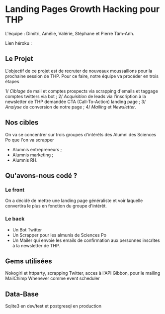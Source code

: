 # Landing Pages Growth Hacking pour THP

L'équipe : Dimitri, Amélie, Valérie, Stéphane et Pierre Tâm-Anh.

Lien héroku : 

## Le Projet 

L'objectif de ce projet est de recruter de nouveaux moussaillons pour la prochaine session de THP. Pour ce faire, notre équipe va procéder en trois étapes

1/ *Ciblage* de mail et comptes prospects via scrapping d'emails et taggage comptes twitters via bot ;
2/ *Acquisition* de leads via l'inscription à la newsletter de THP demandée CTA (Call-To-Action) landing page ;
3/ *Analyse* de conversion de notre page ;
4/ *Mailing* et *Newsletter*.

## Nos cibles

On va se concentrer sur trois groupes d'intérêts des Alumni des Sciences Po que l'on va scrapper 

* Alumnis entrepreneurs ;
* Alumnis marketing ;
* Alumnis RH.

## Qu'avons-nous codé ?

### Le front

On a décidé de mettre une landing page généraliste et voir laquelle convertira le plus en fonction du groupe d'intérêt.

### Le back

* Un Bot Twitter
* Un Scrapper pour les almunis de Sciences Po
* Un Mailer qui envoie les emails de confirmation aux personnes inscrites à la newsletter de THP. 

## Gems utilisées
Nokogiri et httparty, scrapping
Twitter, acces à l'API
Gibbon, pour le mailing MailChimp
Whenever comme event scheduler

## Data-Base
Sqlite3 en dev/test et postgresql en production
